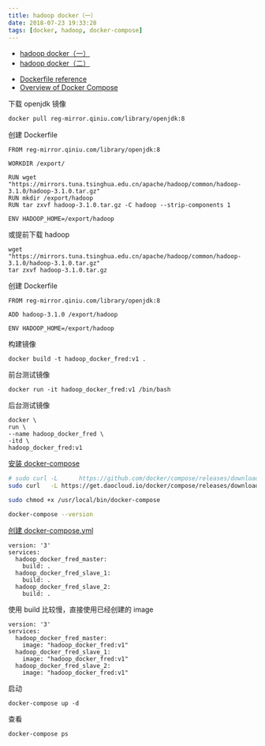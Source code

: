 ```yaml
---
title: hadoop docker（一）
date: 2018-07-23 19:33:28
tags: [docker, hadoop, docker-compose]
---
```


* [hadoop docker（一）](../../../../2018/07/23/hadoop-docker（一）/)
* [hadoop docker（二）](../../../../2018/07/25/hadoop-docker（二）/)

<!--more-->

* [Dockerfile reference](https://docs.docker.com/engine/reference/builder/)
* [Overview of Docker Compose](https://docs.docker.com/compose/overview/)

下载 openjdk 镜像

```bash
docker pull reg-mirror.qiniu.com/library/openjdk:8
```

创建 Dockerfile


```
FROM reg-mirror.qiniu.com/library/openjdk:8

WORKDIR /export/

RUN wget "https://mirrors.tuna.tsinghua.edu.cn/apache/hadoop/common/hadoop-3.1.0/hadoop-3.1.0.tar.gz"
RUN mkdir /export/hadoop
RUN tar zxvf hadoop-3.1.0.tar.gz -C hadoop --strip-components 1

ENV HADOOP_HOME=/export/hadoop
```


或提前下载 hadoop

```
wget "https://mirrors.tuna.tsinghua.edu.cn/apache/hadoop/common/hadoop-3.1.0/hadoop-3.1.0.tar.gz"
tar zxvf hadoop-3.1.0.tar.gz
```

创建 Dockerfile

```
FROM reg-mirror.qiniu.com/library/openjdk:8

ADD hadoop-3.1.0 /export/hadoop

ENV HADOOP_HOME=/export/hadoop
```


构建镜像

`docker build -t hadoop_docker_fred:v1 .`

前台测试镜像

`docker run -it hadoop_docker_fred:v1 /bin/bash`

后台测试镜像

```
docker \
run \
--name hadoop_docker_fred \
-itd \
hadoop_docker_fred:v1
```


[安装 docker-compose](https://docs.docker.com/compose/install/)

```bash
# sudo curl -L      https://github.com/docker/compose/releases/download/1.21.2/docker-compose-`uname -s`-`uname -m` -o /usr/local/bin/docker-compose
sudo curl   -L https://get.daocloud.io/docker/compose/releases/download/1.21.2/docker-compose-`uname -s`-`uname -m` -o /usr/local/bin/docker-compose

sudo chmod +x /usr/local/bin/docker-compose

docker-compose --version
```

[创建 docker-compose.yml](https://docs.docker.com/compose/gettingstarted/)

```
version: '3'
services:
  hadoop_docker_fred_master:
    build: .
  hadoop_docker_fred_slave_1:
    build: .
  hadoop_docker_fred_slave_2:
    build: .
```

使用 build 比较慢，直接使用已经创建的 image

```
version: '3'
services:
  hadoop_docker_fred_master:
    image: "hadoop_docker_fred:v1"
  hadoop_docker_fred_slave_1:
    image: "hadoop_docker_fred:v1"
  hadoop_docker_fred_slave_2:
    image: "hadoop_docker_fred:v1"
```


启动

`docker-compose up -d`

查看

`docker-compose ps`

